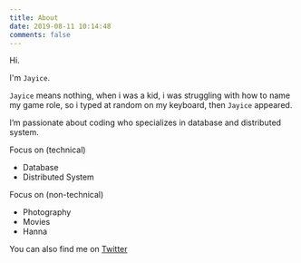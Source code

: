```yaml
---
title: About
date: 2019-08-11 10:14:48
comments: false
---
```

Hi.

I'm `Jayice`.  

`Jayice` means nothing, when i was a kid, i was struggling with how to name my game role, so i typed at random on my keyboard, then `Jayice` appeared.

I’m passionate about coding who specializes in database and distributed system.

Focus on (technical)
- Database
- Distributed System

Focus on (non-technical)
- Photography
- Movies
- Hanna


You can also find me on  [Twitter](https://twitter.com/JayiceZz)
